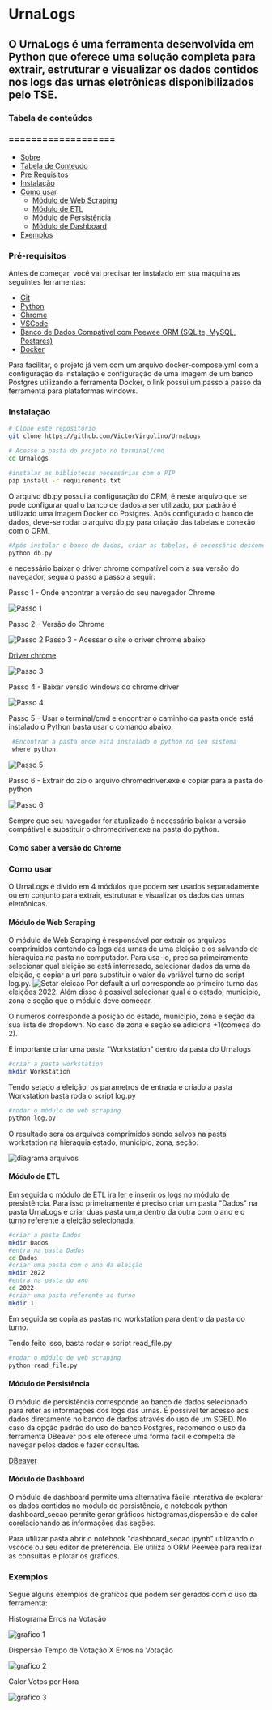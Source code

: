 # UrnaLogs
## O UrnaLogs é uma ferramenta desenvolvida em Python que oferece uma solução completa para extrair, estruturar e visualizar os dados contidos nos logs das urnas eletrônicas disponibilizados pelo TSE. 

### Tabela de conteúdos
### ===================
<!--ts-->
* [Sobre](#Sobre)
* [Tabela de Conteudo](#tabela-de-conteudo)
* [Pre Requisitos](#pre-requisitos)
* [Instalação](#instalacao)
* [Como usar](#como-usar)
    * [Módulo de Web Scraping](#web-scraping)
    * [Módulo de ETL](#etl)
    * [Módulo de Persistência](#persistencia)
    * [Módulo de Dashboard](#dashboard)
* [Exemplos](#exemplos)
<!--te-->


### Pré-requisitos
Antes de começar, você vai precisar ter instalado em sua máquina as seguintes ferramentas:

* [Git](https://git-scm.com)
* [Python](https://www.python.org/downloads/)
* [Chrome](https://www.google.com/intl/pt-BR/chrome/)
* [VSCode](https://code.visualstudio.com/)
* [Banco de Dados Compativel com Peewee ORM (SQLite, MySQL, Postgres)](https://docs.peewee-orm.com/en/latest/peewee/database.html#:~:text=Peewee%20comes%20with%20support%20for,%2C%20database%2Dspecific%20configuration%20options.&text=Peewee%20provides%20advanced%20support%20for,via%20database%2Dspecific%20extension%20modules.)
* [Docker](https://docs.docker.com/desktop/install/windows-install/)

Para facilitar, o projeto já vem com um arquivo docker-compose.yml com a configuração da instalação e configuração de uma imagem de um banco Postgres utilizando a ferramenta Docker, o link  possui um passo a passo da ferramenta para plataformas windows.
### Instalação
```bash
# Clone este repositório
git clone https://github.com/VictorVirgolino/UrnaLogs

# Acesse a pasta do projeto no terminal/cmd
cd Urnalogs

#instalar as bibliotecas necessárias com o PIP
pip install -r requirements.txt
```

O arquivo db.py possui a configuração do ORM, é neste arquivo que se pode configurar qual o banco de dados a ser utilizado, por padrão é utilizado uma imagem Docker do Postgres.
Após configurado o banco de dados, deve-se rodar o arquivo db.py para criação das tabelas e conexão com o ORM.
```bash
#Após instalar o banco de dados, criar as tabelas, é necessário descomentar a linha para criação das tabelas apenas a primeira vez.
python db.py
```

é necessário baixar o driver chrome compatível com a sua versão do navegador, segua o passo a passo a seguir:

Passo 1 - Onde encontrar a versão do seu navegador Chrome

![Passo 1](/imagens/passo%20a%20passo/1-onde%20encontrar%20a%20vers%C3%A3o.png "Passo 1 - Onde encontrar a versão")

Passo 2 - Versão do Chrome

![Passo 2](/imagens/passo%20a%20passo/2-versao.png "Passo 2 - versão do chrome")
Passo 3 - Acessar o site o driver chrome abaixo

[Driver chrome](https://chromedriver.chromium.org/downloads)

![Passo 3](/imagens/passo%20a%20passo/3-baixar%20o%20driver%20do%20chromium%20compativel.png "Passo 3 - site do driver chrome")

Passo 4 - Baixar versão windows do chrome driver

![Passo 4](/imagens/passo%20a%20passo/4-versao%20de%20windows.png "Passo 4 - baixar o driver chrome compátivel")

Passo 5 - Usar o terminal/cmd e encontrar o caminho da pasta onde está instalado o Python basta usar o comando abaixo:
```bash
 #Encontrar a pasta onde está instalado o python no seu sistema
 where python
```

![Passo 5](/imagens/passo%20a%20passo/5-onde%20est%C3%A1%20o%20python.png "Passo 5 - onde está o Python")

Passo 6 - Extrair do zip o arquivo chromedriver.exe e copiar para a pasta do python

![Passo 6](/imagens/passo%20a%20passo/6-copiar%20o%20chrome%20driver.png "Passo 6 - copiar o driver para a pasta do python")

Sempre que seu navegador for atualizado é necessário baixar a versão compátivel e substituir o chromedriver.exe na pasta do python.


#### Como saber a versão do Chrome


### Como usar
O UrnaLogs é divido em 4 módulos que podem ser usados separadamente ou em conjunto para extrair, estruturar e visualizar os dados das urnas eletrônicas.
#### Módulo de Web Scraping
O módulo de Web Scraping é responsável por extrair os arquivos comprimidos contendo os logs das urnas de uma eleição e os salvando de hieraquica na pasta no computador.
Para usa-lo, precisa primeiramente selecionar qual eleição se está interresado, selecionar dados da urna da eleição, e copiar a url para substituir o valor da variável turno do script log.py.
![Setar eleicao](/imagens/passo%20a%20passo/setar%20eleicao.png "Setar a eleição")
Por default a url corresponde ao primeiro turno das eleições 2022.
Além disso é possivel selecionar qual é o estado, municipio, zona e seção que o módulo  deve começar.

O numeros corresponde a posição do estado, municipio, zona e seção da sua lista de dropdown. No caso de zona e seção se adiciona +1(começa do 2).

É importante criar uma pasta "Workstation" dentro da pasta do Urnalogs
```bash
#criar a pasta workstation
mkdir Workstation
```

Tendo setado a eleição, os parametros de entrada e criado a pasta Workstation basta roda o script log.py
```bash
#rodar o módulo de web scraping
python log.py
```

O resultado será os arquivos comprimidos sendo salvos na pasta workstation na hieraquia estado, municipio, zona, seção:

![diagrama arquivos](/imagens/passo%20a%20passo/diagrama%20de%20arquivos.png "diagrama de arquivos")


#### Módulo de ETL
Em seguida o módulo de ETL ira ler e inserir os logs no módulo de presistência.
Para isso primeiramente é preciso criar um pasta "Dados" na pasta UrnaLogs e criar duas pasta um,a dentro da outra com o ano e o turno referente a eleição selecionada.
```bash
#criar a pasta Dados
mkdir Dados
#entra na pasta Dados
cd Dados
#criar uma pasta com o ano da eleição
mkdir 2022
#entra na pasta do ano
cd 2022
#criar uma pasta referente ao turno
mkdir 1
```
Em seguida se copia as pastas no workstation para dentro da pasta do turno.

Tendo feito isso, basta rodar o script read_file.py
```bash
#rodar o módulo de web scraping
python read_file.py
```

#### Módulo de Persistência
O módulo de persistência corresponde ao banco de dados selecionado para reter as informações dos logs das urnas.
É possivel ter acesso aos dados diretamente no banco de dados através do uso de um SGBD.
No caso da opção padrão do uso do banco Postgres, recomendo o uso da ferramenta DBeaver pois ele oferece uma forma fácil e compelta de navegar pelos dados e fazer consultas.

[DBeaver](https://dbeaver.io/)

#### Módulo de Dashboard
O módulo de dashboard permite uma alternativa fácile interativa de explorar os dados contidos no módulo de persistência,
o notebook python dashboard_secao permite gerar gráficos histogramas,dispersão e de calor corelacionando as informações das seções.

Para utilizar pasta abrir o notebook "dashboard_secao.ipynb" utilizando o vscode ou seu editor de preferência.
Ele utiliza o ORM Peewee para realizar as consultas e plotar os graficos.


### Exemplos
Segue alguns exemplos de graficos que podem ser gerados com o uso da ferramenta:

Histograma Erros na Votação

![grafico 1](/imagens/grafico/erros%20na%20vota%C3%A7%C3%A3o.png "histograma erros na votação")

Dispersão Tempo de Votação X Erros na Votação

![grafico 2](/imagens/grafico//tempo%20na%20urna%20x%20erros%20na%20vota%C3%A7%C3%A3o2.png "dispersao tempo de votação X erros na votação")

Calor Votos por Hora

![grafico 3](/imagens/grafico/calor%20votos.png "calor votos por hora")



